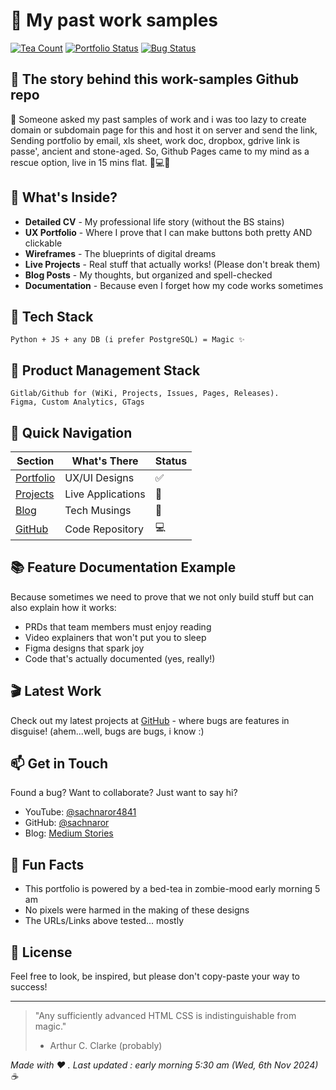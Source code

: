 # 🚀 My past work samples

[![Tea Count](https://img.shields.io/badge/Coffee%20Consumed-∞-brown)](https://buymeacoffee.com)
[![Portfolio Status](https://img.shields.io/badge/Portfolio%20Status-Growing-green)](https://github.com/sachnaror)
[![Bug Status](https://img.shields.io/badge/Bugs-Probably%20Some-yellow)](https://github.com/sachnaror)

## 👋 The story behind this work-samples Github repo

🚀 Someone asked my past samples of work and i was too lazy to create domain or  subdomain page for this and host it on server and send the link, Sending portfolio by email, xls sheet, work doc, dropbox, gdrive link is passe', ancient and stone-aged. So, Github Pages came to my mind as a rescue option, live in 15 mins flat. 🎨💻✨

## 🎨 What's Inside?

- **Detailed CV** - My professional life story (without the BS stains)
- **UX Portfolio** - Where I prove that I can make buttons both pretty AND clickable
- **Wireframes** - The blueprints of digital dreams
- **Live Projects** - Real stuff that actually works! (Please don't break them)
- **Blog Posts** - My thoughts, but organized and spell-checked
- **Documentation** - Because even I forget how my code works sometimes

## 🔧 Tech Stack

```
Python + JS + any DB (i prefer PostgreSQL) = Magic ✨
```

## 🔧 Product Management Stack
```
Gitlab/Github for (WiKi, Projects, Issues, Pages, Releases).
Figma, Custom Analytics, GTags
```


## 🎯 Quick Navigation

| Section | What's There | Status |
|---------|-------------|---------|
| [Portfolio](t.ly/svtMq) | UX/UI Designs | ✅ |
| [Projects](goibibo.com) | Live Applications | 🚀 |
| [Blog](https://medium.com/me/stories/public) | Tech Musings | 📝 |
| [GitHub](https://github.com/sachnaror) | Code Repository | 💻 |

## 📚 Feature Documentation Example

Because sometimes we need to prove that we not only build stuff but can also explain how it works:
- PRDs that team members must enjoy reading
- Video explainers that won't put you to sleep
- Figma designs that spark joy
- Code that's actually documented (yes, really!)

## 🎬 Latest Work

Check out my latest projects at [GitHub](https://github.com/sachnaror) - where bugs are features in disguise! (ahem...well, bugs are bugs, i know :)

## 📫 Get in Touch

Found a bug? Want to collaborate? Just want to say hi?
- YouTube: [@sachnaror4841](https://www.youtube.com/@sachnaror4841/videos)
- GitHub: [@sachnaror](https://github.com/sachnaror)
- Blog: [Medium Stories](https://medium.com/me/stories/public)

## 🎉 Fun Facts

- This portfolio is powered by a bed-tea in zombie-mood early morning 5 am
- No pixels were harmed in the making of these designs
- The URLs/Links above tested... mostly

## 📜 License

Feel free to look, be inspired, but please don't copy-paste your way to success!

---

> "Any sufficiently advanced HTML CSS is indistinguishable from magic."
> - Arthur C. Clarke (probably)

*Made with ❤️ . Last updated : early morning 5:30 am  (Wed, 6th Nov 2024) ☕*
